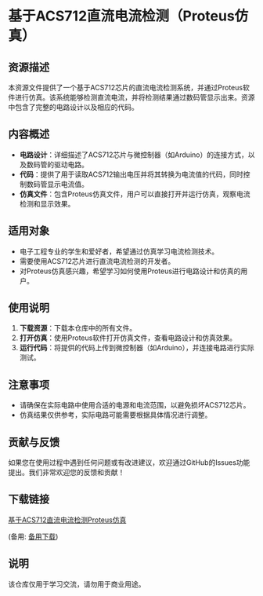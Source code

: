 # 基于ACS712直流电流检测（Proteus仿真）

## 资源描述

本资源文件提供了一个基于ACS712芯片的直流电流检测系统，并通过Proteus软件进行仿真。该系统能够检测直流电流，并将检测结果通过数码管显示出来。资源中包含了完整的电路设计以及相应的代码。

## 内容概述

- **电路设计**：详细描述了ACS712芯片与微控制器（如Arduino）的连接方式，以及数码管的驱动电路。
- **代码**：提供了用于读取ACS712输出电压并将其转换为电流值的代码，同时控制数码管显示电流值。
- **仿真文件**：包含Proteus仿真文件，用户可以直接打开并运行仿真，观察电流检测和显示效果。

## 适用对象

- 电子工程专业的学生和爱好者，希望通过仿真学习电流检测技术。
- 需要使用ACS712芯片进行直流电流检测的开发者。
- 对Proteus仿真感兴趣，希望学习如何使用Proteus进行电路设计和仿真的用户。

## 使用说明

1. **下载资源**：下载本仓库中的所有文件。
2. **打开仿真**：使用Proteus软件打开仿真文件，查看电路设计和仿真效果。
3. **运行代码**：将提供的代码上传到微控制器（如Arduino），并连接电路进行实际测试。

## 注意事项

- 请确保在实际电路中使用合适的电源和电流范围，以避免损坏ACS712芯片。
- 仿真结果仅供参考，实际电路可能需要根据具体情况进行调整。

## 贡献与反馈

如果您在使用过程中遇到任何问题或有改进建议，欢迎通过GitHub的Issues功能提出。我们非常欢迎您的反馈和贡献！

## 下载链接
[基于ACS712直流电流检测Proteus仿真](https://pan.quark.cn/s/661a330ecb5f) 

(备用: [备用下载](https://pan.baidu.com/s/1MmfHro4pAWxivHlza_q3ow?pwd=1234))

## 说明

该仓库仅用于学习交流，请勿用于商业用途。

